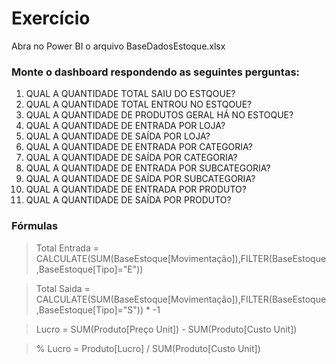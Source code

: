 # Exercício

Abra no Power BI o arquivo BaseDadosEstoque.xlsx

### Monte o dashboard respondendo as seguintes perguntas:

01) QUAL A QUANTIDADE TOTAL SAIU DO ESTQOUE?
02) QUAL A QUANTIDADE TOTAL ENTROU NO ESTQOUE?
03) QUAL A QUANTIDADE DE PRODUTOS GERAL HÁ NO ESTOQUE?
04) QUAL A QUANTIDADE DE ENTRADA POR LOJA?
05) QUAL A QUANTIDADE DE SAÍDA POR LOJA?
06) QUAL A QUANTIDADE DE ENTRADA POR CATEGORIA?
07) QUAL A QUANTIDADE DE SAÍDA POR CATEGORIA?
08) QUAL A QUANTIDADE DE ENTRADA POR SUBCATEGORIA?
09) QUAL A QUANTIDADE DE SAÍDA POR SUBCATEGORIA?
10) QUAL A QUANTIDADE DE ENTRADA POR PRODUTO?
11) QUAL A QUANTIDADE DE SAÍDA POR PRODUTO?


### Fórmulas

> Total Entrada = CALCULATE(SUM(BaseEstoque[Movimentação]),FILTER(BaseEstoque,BaseEstoque[Tipo]="E"))

> Total Saida = CALCULATE(SUM(BaseEstoque[Movimentação]),FILTER(BaseEstoque,BaseEstoque[Tipo]="S")) * -1

> Lucro = SUM(Produto[Preço Unit]) - SUM(Produto[Custo Unit])

> % Lucro = Produto[Lucro] / SUM(Produto[Custo Unit])
